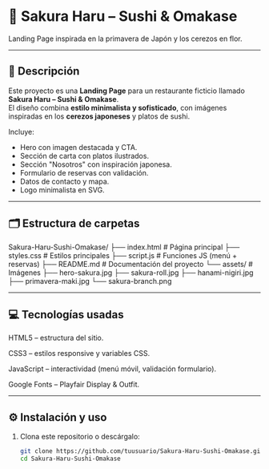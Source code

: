 # 🌸 Sakura Haru – Sushi & Omakase  
Landing Page inspirada en la primavera de Japón y los cerezos en flor.

---

## 📖 Descripción
Este proyecto es una **Landing Page** para un restaurante ficticio llamado **Sakura Haru – Sushi & Omakase**.  
El diseño combina **estilo minimalista y sofisticado**, con imágenes inspiradas en los **cerezos japoneses** y platos de sushi.

Incluye:  
- Hero con imagen destacada y CTA.  
- Sección de carta con platos ilustrados.  
- Sección "Nosotros" con inspiración japonesa.  
- Formulario de reservas con validación.  
- Datos de contacto y mapa.  
- Logo minimalista en SVG.  

---

## 🗂️ Estructura de carpetas
Sakura-Haru-Sushi-Omakase/
├── index.html # Página principal
├── styles.css # Estilos principales
├── script.js # Funciones JS (menú + reservas)
├── README.md # Documentación del proyecto
└── assets/ # Imágenes
├── hero-sakura.jpg
├── sakura-roll.jpg
├── hanami-nigiri.jpg
├── primavera-maki.jpg
└── sakura-branch.png


---


## 💻 Tecnologías usadas

HTML5 – estructura del sitio.

CSS3 – estilos responsive y variables CSS.

JavaScript – interactividad (menú móvil, validación formulario).

Google Fonts – Playfair Display & Outfit.


---


## ⚙️ Instalación y uso
1. Clona este repositorio o descárgalo:
   ```bash
   git clone https://github.com/tuusuario/Sakura-Haru-Sushi-Omakase.git
   cd Sakura-Haru-Sushi-Omakase
   
